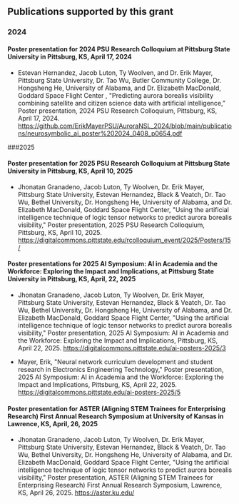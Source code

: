 ## Publications supported by this grant

### 2024
#### Poster presentation for 2024 PSU Research Colloquium at Pittsburg State University in Pittsburg, KS, April 17, 2024

* Estevan Hernandez, Jacob Luton,  Ty Woolven, and Dr. Erik Mayer, Pittsburg State University, Dr. Tao Wu, Butler Community College, Dr. Hongsheng He, University of Alabama, and Dr. Elizabeth MacDonald, Goddard Space Flight Center , "Predicting aurora borealis visibility combining satellite and citizen science data with artificial intelligence," Poster presentation, 2024 PSU Research Colloquium, Pittsburg, KS, April 17, 2024.
https://github.com/ErikMayerPSU/AuroraNSL_2024/blob/main/publications/neurosymbolic_ai_poster%202024_0408_p0654.pdf

###2025
#### Poster presentation for 2025 PSU Research Colloquium at Pittsburg State University in Pittsburg, KS, April 10, 2025

* Jhonatan Granadeno, Jacob Luton, Ty Woolven, Dr. Erik Mayer, Pittsburg State University, Estevan Hernandez, Black & Veatch, Dr. Tao Wu, Bethel University, Dr. Hongsheng He, University of Alabama, and Dr. Elizabeth MacDonald, Goddard Space Flight Center, "Using the artificial intelligence technique of logic tensor networks to predict aurora borealis visibility," Poster presentation, 2025 PSU Research Colloquium, Pittsburg, KS, April 10, 2025.
https://digitalcommons.pittstate.edu/rcolloquium_event/2025/Posters/15/

#### Poster presentations for 2025 AI Symposium: AI in Academia and the Workforce: Exploring the Impact and Implications, at Pittsburg State University in Pittsburg, KS, April, 22, 2025

* Jhonatan Granadeno, Jacob Luton, Ty Woolven, Dr. Erik Mayer, Pittsburg State University, Estevan Hernandez, Black & Veatch, Dr. Tao Wu, Bethel University, Dr. Hongsheng He, University of Alabama, and Dr. Elizabeth MacDonald, Goddard Space Flight Center, "Using the artificial intelligence technique of logic tensor networks to predict aurora borealis visibility," Poster presentation, 2025 AI Symposium: AI in Academia and the Workforce: Exploring the Impact and Implications, Pittsburg, KS, April 22, 2025.
https://digitalcommons.pittstate.edu/ai-posters-2025/3

* Mayer, Erik, "Neural network curriculum development and student research in Electronics Engineering Technology," Poster presentation, 2025 AI Symposium: AI in Academia and the Workforce: Exploring the Impact and Implications, Pittsburg, KS, April 22, 2025.
https://digitalcommons.pittstate.edu/ai-posters-2025/5

#### Poster presentation for ASTER (Aligning STEM Trainees for Enterprising Research) First Annual Research Symposium at University of Kansas in Lawrence, KS, April, 26, 2025
* Jhonatan Granadeno, Jacob Luton, Ty Woolven, Dr. Erik Mayer, Pittsburg State University, Estevan Hernandez, Black & Veatch, Dr. Tao Wu, Bethel University, Dr. Hongsheng He, University of Alabama, and Dr. Elizabeth MacDonald, Goddard Space Flight Center, "Using the artificial intelligence technique of logic tensor networks to predict aurora borealis visibility," Poster presentation, ASTER (Aligning STEM Trainees for Enterprising Research) First Annual Research Symposium, Lawrence, KS, April 26, 2025.
https://aster.ku.edu/
